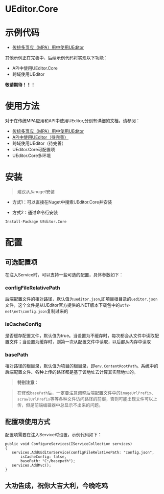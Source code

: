 # UEditor.Core
# 示例代码
- [传统多页应（MPA）用中使用UEditor](https://github.com/baiyunchen/UEditor.Core/tree/master/Sample.Web)

其他示例正在完善中，后续示例代码将实现以下功能：
- API中使用UEditor.Core
- 跨域使用UEditor

**敬请期待！！！**

# 使用方法
对于在传统MPA应用和API中使用UEditor,分别有详细的文档，请参阅：
- [传统多页应（MPA）用中使用UEditor](Docs/传统的使用方式.md)
- [API中使用UEditor（待完善）](Docs/API的使用方式.md)
- 跨域使用UEditor（待完善）
- UEditor.Core可配置项
- UEditor.Core多环境

# 安装
> 建议从从nuget安装

- 方式1：可以直接在Nuget中搜索UEditor.Core并安装

- 方式2：通过命令行安装
```
Install-Package UEditor.Core
```

# 配置
## 可选配置项

在注入Service时，可以支持一些可选的配置，具体参数如下：

### configFileRelativePath
后端配置文件的相对路径，默认值为`ueditor.json`,即项目根目录的`ueditor.json`文件，这个文件是从UEditor官方提供的.NET版本下载包中的`utf8-net\net\config.json`复制过来的
### isCacheConfig
是否缓存配置文件，默认值为true。当设置为不缓存时，每次都会从文件中读取配置文件；当设置为缓存时，则第一次从配置文件中读取，以后都从内存中读取
### basePath
相对路径的根目录，默认值为项目的根目录，即`env.ContentRootPath`。系统中的后端配置文件、各种上传的路径都是基于该地址去计算其实际地址的。

> **特别注意：**

> 在修改`basePath`后，一定要注意调整后端配置文件中的`imageUrlPrefix`、`scrawlUrlPrefix`等等各种文件访问路径的前缀，否则可能出现文件可以上传，但是前端编辑器中总显示不出来的问题。

## 配置项使用方式
配置项需要在注入Service时设置，示例代码如下：
```
public void ConfigureServices(IServiceCollection services)
{
   services.AddUEditorService(configFileRelativePath: "config.json",
       isCacheConfig: false,
       basePath: "C:/basepath");
   services.AddMvc();
}
```

## 大功告成，祝你大吉大利，今晚吃鸡
